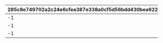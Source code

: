 |285c8e749702a2c24e6cfea387e338a0cf5d56bdd430bea62230a951262de80c|7cea356e4e80b42c3538a4273ff86f558c6fb3d7d57990a7215d94aceee722a2|cc80309ce67ec05bc07ed0bc27d99fbb9984442532df3b0cb7dc854fcddc9b91|911521416d3a3ad50748b77680bdd6fa22d7df9317655d4f9f6931efd2d40501|e9af2d330f6a0d21bbdd9931e4f52d9d41a9ccf346ddf2e0999a551a3ec29731|ab795f44f3be2119f677108b25aaae9dbe3a8201c10a48d9a09c2c93a72d464b|c0bdf5283c82a68909c72edd19e488bdf1894e5021d408717309d3c539bbcf9b|87ee994ed87e9b2fec70781c0a0fcf8ddd8e74a50e54b198a692bcd1d9fd955f|a26958274c4c918297153deca2d8d82e0d6956ede70c8b8259ed5ff178b26aef|5a416efa6967ae953452ac85aa934e266864f88dfe394f739240775e1943a453|40bb0a2f4c35c6a61ab60afba0f05196d0fb8298b92b9b3bb1d78b66e3ee5c78|221b885aa342f16addcc2d4ec697c4ddf6f141d277b165b6b4436adab5683141|d2a07d1e2f8f7e3a82dbe2f7ce94d89dddbc738fdf17d3ff8e15c0c496c83127|d323c2b82bc6a27e0362f1a104c39d511587fd3a87c1af47f9ec91abc5d66ff0|b442a394b445f2e5776a5cae1a08f44ebecb173d5eb12f8495a9a7a16244595e|d65525340d055d68ecead2cff57a6864ee80f4fdab247092f4df9cbbbcc5ac7f|9031048ef8c3e585e5adb00c6bc9866bed6f0aa6b41259b07b7f07fcc934415f|c8cc4ded558dd222774f8c8247a4ae519a929b5a1554472ff263c75692b25dd0|
| --- | --- | --- | --- | --- | --- | --- | --- | --- | --- | --- | --- | --- | --- | --- | --- | --- | --- |
|-1|1|bgm_M646_Mode1|1|-1|-1|1.5|1|83|3008|9006525|5|0|0|4|803100222|1|0|
|-1|1|bgm_M646_Mode2|1|-1|-1|1.5|1|66|3008|9006526|5|0|0|2|803100223|2|0|
|-1|-1|bgm_M646_Mode3|1|-1|-1|1.5|1|0|3008|9006527|5|0|9000003|-1|803100224|3|0|